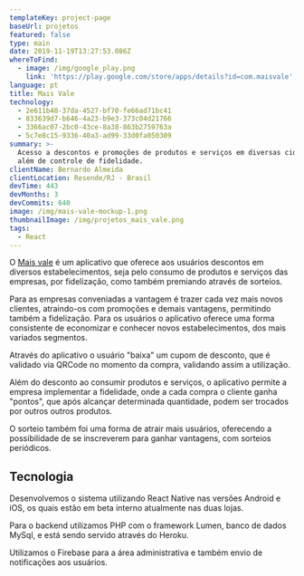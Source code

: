 ```yaml
---
templateKey: project-page
baseUrl: projetos
featured: false
type: main
date: 2019-11-19T13:27:53.086Z
whereToFind:
  - image: /img/google_play.png
    link: 'https://play.google.com/store/apps/details?id=com.maisvale'
language: pt
title: Mais Vale
technology:
  - 2e611b48-37da-4527-bf70-fe66ad71bc41
  - 833639d7-b646-4a23-b9e3-373c04d21766
  - 3366ac07-2bc0-43ce-8a38-863b2759763a
  - 5c7e8c15-9336-40a3-ad99-33d0fa050309
summary: >-
  Acesso a descontos e promoções de produtos e serviços em diversas cidades,
  além de controle de fidelidade.
clientName: Bernardo Almeida
clientLocation: Resende/RJ - Brasil
devTime: 443
devMonths: 3
devCommits: 640
image: /img/mais-vale-mockup-1.png
thumbnailImage: /img/projetos_mais_vale.png
tags:
  - React
---
```

O [Mais vale](http://maisvale.appmasters.io/) é um aplicativo que oferece aos usuários descontos em diversos estabelecimentos, seja pelo consumo de produtos e serviços das empresas, por fidelização, como também premiando através de sorteios.

Para as empresas conveniadas a vantagem é trazer cada vez mais novos clientes, atraindo-os com promoções e demais vantagens, permitindo também a fidelização. Para os usuários o aplicativo oferece uma forma consistente de economizar e conhecer novos estabelecimentos, dos mais variados segmentos.

Através do aplicativo o usuário "baixa" um cupom de desconto, que é validado via QRCode no momento da compra, validando assim a utilização.

Além do desconto ao consumir produtos e serviços, o aplicativo permite a empresa implementar a fidelidade, onde a cada compra o cliente ganha "pontos", que após alcançar determinada quantidade, podem ser trocados por outros outros produtos.

O sorteio também foi uma forma de atrair mais usuários, oferecendo a possibilidade de se inscreverem para ganhar vantagens, com sorteios periódicos.

## Tecnologia

Desenvolvemos o sistema utilizando React Native nas versões Android e iOS, os quais estão em beta interno atualmente nas duas lojas.

Para o backend utilizamos PHP com o framework Lumen, banco de dados MySql, e está sendo servido através do Heroku.

Utilizamos o Firebase para a área administrativa e também envio de notificações aos usuários.
